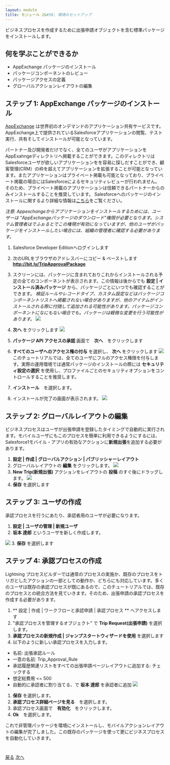 ```yaml
---
layout: module
title: モジュール 2&#58; 環境のセットアップ
---
```


ビジネスプロセスを作成するために出張申請オブジェクトを含む標準パッケージをインストールします。

## 何を学ぶことができるか
- AppExchange パッケージのインストール
- パッケージコンポーネントのレビュー
- パッケージアクセスの定義
- グローバルアクションレイアウトの編集


## ステップ 1: AppExchange パッケージのインストール

<a href="https://appexchange.salesforce.com/" target="_blank">AppExchange</a> は世界初のオンデマンドのアプリケーション共有サービスです。AppExchange上で提供されているSalesforceアプリケーションの閲覧、テスト実行、共有そしてインストールが可能となっています。

パートナー及び開発者だけでなく、全てのユーザがアプリケーションをAppExahngeディレクトリへ掲載することができます。このディレクトリはSalesforceユーザが欲しいアプリケーションをを容易に探しだすことができ、顧客管理(CRM）の枠を超えてアプリケーションを拡張することが可能となっています。またアプリケーションはプライベート掲載も可能となっており、プライベート掲載の場合にはSalesforceによるセキュリティレビューが行われません。
  そのため、プライベート掲載のアプリケーションは信頼できるパートナーからのみインストールすることを推奨しています。
Salesforceへのパッケージのインストールに関するより詳細な情報は<a href="https://help.salesforce.com/apex/HTViewHelpDoc?id=distribution_installing_packages.htm" target="_blank">こちら</a>をご覧ください。

*注意: Appexchangeからアプリケーションをインストールするためには、ユーザーは “AppExchangeパッケージのダウンロード”権限が必要となります。システム管理者はでふぉるとでこの権現が有効になっていますが、他のユーザがパッケージをインストールしたい場合には、組織の管理者に確認する必要があります。*

1. Salesforce Developer Editionへログインします

2. 次のURLをブラウザのアドレスバーにコピー & ペーストします **http://bit.ly/TripApprovalPackage**

3. スクリーンには、パッケージに含まれておりこれからインストールされる予定の全てのコンポーネントが表示されます。この情報は後からでも **設定 | インストール済みパッケージ** から、パッケージごとにいつでも確認することができます。
*検証ルールやレコードタイプ、カスタム設定などはパッケージコンポーネントリストへ掲載されない場合がありますが、他のアイテムがインストールされる際に付随して追加される可能性があります。パッケージコンポーネントになにもない場合でも。パッケージは軽微な変更を行う可能性があります。*
![](images/package2.jpg)

4.  **次へ** をクリックします
![](images/package1.jpg)

5. **パッケージ API アクセスの承認** 画面で　**次へ**　をクリックします

6. **すべてのユーザへのアクセス権の付与** を選択し、 **次へ** をクリックします
![](images/package3.jpg)
このチュートリアルでは、全てのユーザにフルのアクセス権限を付与します。実際の運用環境では通常パッケージのインストールの際には **セキュリティ設定の選択** を使用し、プロファイルごとのセキュリティオプションをコントロールすることを推奨します。

7. **インストール**　を選択します。

8. インストールが完了の画面が表示されます。
![](images/package4.jpg)


## ステップ 2: グローバルレイアウトの編集
ビジネスプロセスはユーザが出張申請を登録したタイミングで自動的に実行されます。モバイルユーザにもこのプロセスを簡単に利用できるようにするには、Salesforce1モバイル・アプリの有効なアクションに**新規出張**を追加する必要があります。

1. **設定 | 作成 | グローバルアクション | パブリッシャーレイアウト**
2. グローバルレイアウトの **編集** をクリックします。
![](images/layout1.jpg)
3. **New Trip(新規出張)** アクションをレイアウトの **投稿** のすぐ後にドラッグします。
![](images/layout2.jpg)
4. **保存** を選択します

## ステップ 3: ユーザの作成
承認プロセスを行うにあたり、承認者用のユーザが必要になります。

1. **設定 | ユーザの管理 | 新規ユーザ**
2. **坂本 達郎** というユーザを新しく作成します。

![](images/user.jpg)
3. **保存** を選択します


## ステップ 4: 承認プロセスの作成
Lightning プロセスビルダーでは通常のプロセスの実施か、既存のプロセスをトリガとしたアクションの一部としての動作か、どちらにも対応しています。多くのユーザは既存の承認プロセスが既にあるので、このチュートリアルでは、既存のプロセスとの統合方法を見ていきます。そのため、出張申請の承認プロセスを作成する必要があります。


1. ** 設定 | 作成 | ワークフローと承認申請 | 承認プロセス ** へアクセスします
1. "承認プロセスを管理するオブジェクト" で **Trip Request(出張申請)** を選択します。
1. **承認プロセスの新規作成 | ジャンプスタートウィザードを使用** を選択します
1. 以下のように新しい承認プロセスを入力します。
- 名前: 出張承認ルール
- 一意の名前: Trip\_Approval\_Rule
- 承認履歴関連リストをすべての出張申請ページレイアウトに追加する: チェックする
- 想定総費用 <= 500
- 自動的に承認者に割り当てる、で **坂本 達郎** を承認者に追加
![](images/approval1.jpg)
1. **保存** を選択します。
1. **承認プロセス詳細ページを見る**　を選択します。
1. 承認プロセス画面で　**有効化**　をクリックします。
1. **Ok**　を選択します。


これで非管理パッケージを環境にインストールし、モバイルアクションレイアウトの編集が完了しました。この既存のパッケージを使って更にビジネスプロセスを自動化していきます。


<div class="row" style="margin-top:40px;">
<div class="col-sm-12">
<a href="create-developer-edition.html" class="btn btn-default"><i class="glyphicon glyphicon-chevron-left"></i> 戻る</a>
<a href="create-apex-controller.html" class="btn btn-default pull-right">次へ <i class="glyphicon glyphicon-chevron-right"></i></a>
</div>
</div>
